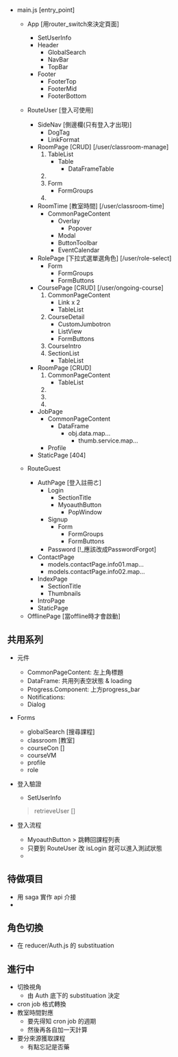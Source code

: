 * main.js       [entry_point]
    * App       [用router_switch來決定頁面]
        - SetUserInfo
        - Header
            + GlobalSearch
            + NavBar
            + TopBar
        - Footer
            + FooterTop
            + FooterMid
            + FooterBottom
    * RouteUser             [登入可使用]
        + SideNav           [側邊欄(只有登入才出現)]
            - DogTag
            - LinkFormat
        + RoomPage          [CRUD] [/user/classroom-manage]
            1. TableList
                - Table
                    - DataFrameTable
            2. 
            3. Form
                - FormGroups
            4. 
        + RoomTime          [教室時間] [/user/classroom-time]
            - CommonPageContent
                - Overlay
                    - Popover
                - Modal
                - ButtonToolbar
                - EventCalendar
        + RolePage          [下拉式選單選角色] [/user/role-select]
            - Form
                - FormGroups
                - FormButtons
        + CoursePage        [CRUD] [/user/ongoing-course]
            1. CommonPageContent
                - Link x 2
                - TableList
            2. CourseDetail
                - CustomJumbotron
                - ListView
                - FormButtons
            3. CourseIntro
            4. SectionList
                - TableList
        + RoomPage          [CRUD]
            1. CommonPageContent
                - TableList
            2. 
            3. 
            4. 
        + JobPage
            - CommonPageContent
                - DataFrame
                    - obj.data.map...
                        - thumb.service.map...
            - Profile
        + StaticPage        [404]

    * RouteGuest
        + AuthPage          [登入註冊ㄜ]
            - Login
                - SectionTitle
                - MyoauthButton
                    - PopWindow
            - Signup
                - Form
                    - FormGroups
                    - FormButtons
            - Password      [!_應該改成PasswordForgot]
        + ContactPage
            - models.contactPage.info01.map...
            - models.contactPage.info02.map...
        + IndexPage
            - SectionTitle
            - Thumbnails
        + IntroPage
        + StaticPage



    + OfflinePage       [當offline時才會啟動]



## 共用系列

* 元件
    - CommonPageContent: 左上角標題
    - DataFrame: 共用列表空狀態 & loading
    - Progress.Component: 上方progress_bar
    - Notifications: 
    - Dialog

* Forms
    - globalSearch  [搜尋課程]
    - classroom     [教室]
    - courseCon     []
    - courseVM
    - profile
    - role
* 登入驗證
    - SetUserInfo 
    > retrieveUser  []
    > 
* 登入流程
    - MyoauthButton > 跳轉回課程列表
    - 只要到 RouteUser 改 isLogin 就可以進入測試狀態
    - 


## 待做項目
* 用 saga 實作 api 介接
* 


## 角色切換
* 在 reducer/Auth.js 的 substituation


## 進行中
* 切換視角
    - 由 Auth 底下的 substituation 決定
* cron job 格式轉換
* 教室時間對應
    - 要先得知 cron job 的週期
    - 然後再各自加一天計算
* 要分來源獲取課程
    - 有點忘記是否藥




